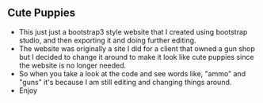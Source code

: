 ## Cute Puppies
- This just just a bootstrap3 style website that I created using bootstrap studio, and then exporting it and doing further editing. 
- The website was originally a site I did for a client that owned a gun shop but I decided to change it around to make it look like cute puppies since the website is no longer needed. 
- So when you take a look at the code and see words like, "ammo" and "guns" it's because I am still editing and changing things around.
 - Enjoy

